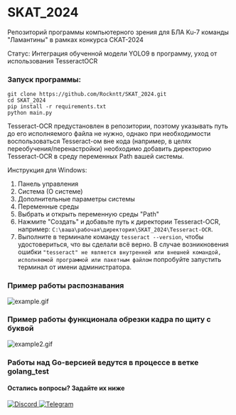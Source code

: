 # SKAT_2024

Репозиторий программы компьютерного зрения для БЛА Ku-7 команды "Ламантины" в рамках конкурса СКАТ-2024

Статус: Интеграция обученной модели YOLO9 в программу, уход от использования TesseractOCR

### Запуск программы:

```shell
git clone https://github.com/Rockntt/SKAT_2024.git
cd SKAT_2024
pip install -r requirements.txt
python main.py
```

Tesseract-OCR предустановлен в репозитории, поэтому указывать путь до его исполняемого файла не нужно, однако при необходимости воспользоваться Tesseract-ом вне кода (например, в целях переобучения/перенастройки) необходимо добавить директорию Tesseract-OCR в среду переменных Path вашей системы.

Инструкция для Windows:

1. Панель управления
2. Система (О системе)
3. Дополнительные параметры системы
4. Переменные среды
5. Выбрать и открыть переменную среды "Path"
6. Нажмите "Создать" и добавьте путь к директории Tesseract-OCR, например: 
```C:\ваша\рабочая\директория\SKAT_2024\Tesseract-OCR```.
7. Выполните в терминале команду `tesseract --version`, чтобы удостовериться, что вы сделали всё верно. В случае возникновения ошибки `"tesseract" не является внутренней или внешней
командой, исполняемой программой или пакетным файлом` попробуйте запустить терминал от имени администратора.

### Пример работы распознавания
![example.gif](readme_assets/example.gif)

### Пример работы функционала обрезки кадра по щиту с буквой
![example2.gif](readme_assets/example2.gif)

### Работы над Go-версией ведутся в процессе в ветке golang_test

#### Остались вопросы? Задайте их ниже

<a href="https://discordapp.com/users/1184134942326804595" target="_blank">
  <img src="https://img.shields.io/badge/Discord-%235865F2.svg?style=for-the-badge&logo=discord&logoColor=white" alt="Discord">
</a>
<a href="https://t.me/Rockntt" target="_blank">
  <img src="https://img.shields.io/badge/Telegram-2CA5E0?style=for-the-badge&logo=telegram&logoColor=white" alt="Telegram">
</a>


